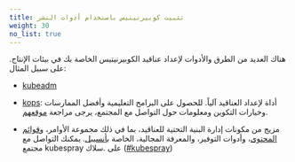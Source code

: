 ```yaml
---
title: تثبيت كوبيرنيتيس باستخدام أدوات النشر
weight: 30
no_list: true
---
```


هناك العديد من الطرق والأدوات لإعداد عناقيد الكوبيرنيتيس الخاصة بك في بيئات الإنتاج. على سبيل المثال:

- [kubeadm](/docs/setup/production-environment/tools/kubeadm/)

- [kops](https://kops.sigs.k8s.io/): أداة لإعداد العناقيد آلياً. للحصول على البرامج التعليمية وأفضل الممارسات وخيارات التكوين ومعلومات حول التواصل مع المجتمع، يرجى مراجعة [موقعهم](https://kops.sigs.k8s.io/).

- مزيج من مكونات إدارة البنية التحتية للعناقيد، بما في ذلك مجموعة الأوامر، و[قوائم المحتوى](https://github.com/kubernetes-sigs/kubespray/blob/master/docs/ansible.md#inventory)، وأدوات التوفير، والمعرفة المجالية، الخاصة ب[أنسيبل](https://docs.ansible.com/). يمكنك التواصل مع مجتمع kubespray على .سلاك ([#kubespray](https://kubernetes.slack.com/messages/kubespray/))

